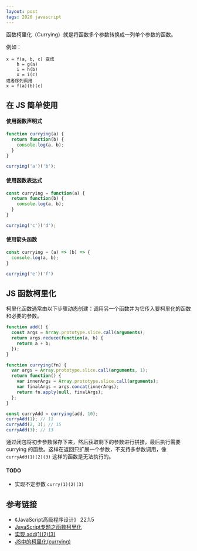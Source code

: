 ```yaml
---
layout: post
tags: 2020 javascript
---
```

函数柯里化（Currying）就是将函数多个参数转换成一列单个参数的函数。

例如：
```
x = f(a, b, c) 变成
    h = g(a)
    i = h(b)
    x = i(c)
或者序列调用
x = f(a)(b)(c)
```

## 在 JS 简单使用
#### 使用函数声明式
```js
function currying(a) {
  return function(b) {
    console.log(a, b);
  }
}

currying('a')('b');
```

#### 使用函数表达式
```js
const currying = function(a) {
  return function(b) {
    console.log(a, b);
  }
}

currying('c')('d');
```

#### 使用箭头函数
```js
const currying = (a) => (b) => {
  console.log(a, b);
}

currying('e')('f')
```

## JS 函数柯里化
柯里化函数通常由以下步骤动态创建：调用另一个函数并为它传入要柯里化的函数和必要的参数。

```js
function add() {
  const args = Array.prototype.slice.call(arguments);
  return args.reduce(function(a, b) {
    return a + b;
  });
}

function currying(fn) {
  var args = Array.prototype.slice.call(arguments, 1);
  return function() {
    var innerArgs = Array.prototype.slice.call(arguments);
    var finalArgs = args.concat(innerArgs);
    return fn.apply(null, finalArgs);
  };
}

const curryAdd = currying(add, 10);
curryAdd(1); // 11
curryAdd(2, 3); // 15
curryAdd(3); // 13
```
通过闭包将初步参数保存下来，然后获取剩下的参数进行拼接，最后执行需要 currying 的函数。这样在返回只扩展一个参数，不支持多参数调用，像 `curryAdd(1)(2)(3)` 这样的函数是无法执行的。

#### TODO
- 实现不定参数 `curry(1)(2)(3)`

## 参考链接
- 《JavaScript高级程序设计》 22.1.5
- [JavaScript专题之函数柯里化](https://github.com/mqyqingfeng/Blog/issues/42)
- [实现 add(1)(2)(3) ](https://github.com/lgwebdream/FE-Interview/issues/21)
- [JS中的柯里化(currying)](https://www.zhangxinxu.com/wordpress/2013/02/js-currying/)